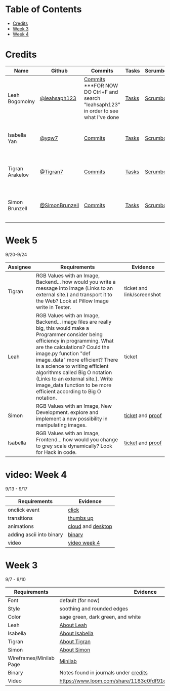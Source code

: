 Table of Contents
============

  * [Credits](#credits)
  * [Week 3](#week-3)
  * [Week 4](#week-4)

Credits
=====

Name | Github | Commits | Tasks | Scrumboard | Journal 
----------- | ----------- | ------------- | ------------- | ------------- | -----------
Leah Bogomolny | [@leahsaph123](https://github.com/leahsaph123) | [Commits](https://github.com/leahsaph123/flask_portfolio/commits?author=leahsaph123) ***FOR NOW DO Ctrl+F and search "leahsaph123" in order to see what I've done | [Tasks](https://github.com/leahsaph123/flask_portfolio/projects/1?card_filter_query=assignee%3Aleahsaph123) | [Scrumboard](https://github.com/leahsaph123/flask_portfolio/projects/1) | [Isabella Yan and Leah Bogomolny Journal](https://docs.google.com/document/d/1OXrhPY_AdWYU6Hmka9spMCCovSuUE5EzOlF2UmKu1cc/edit?usp=sharing) 
Isabella Yan | [@yqw7](https://github.com/yqw7) | [Commits](https://github.com/leahsaph123/flask_portfolio/commits?author=yqw7) | [Tasks](https://github.com/leahsaph123/flask_portfolio/projects/1?card_filter_query=assignee%3Ayqw7) | [Scrumboard](https://github.com/leahsaph123/flask_portfolio/projects/1) | [Isabella Yan and Leah Bogomolny Journal](https://docs.google.com/document/d/1OXrhPY_AdWYU6Hmka9spMCCovSuUE5EzOlF2UmKu1cc/edit?usp=sharing) 
Tigran Arakelov | [@Tigran7](https://github.com/Tigran7) | [Commits](https://github.com/leahsaph123/flask_portfolio/commits?author=Tigran7) | [Tasks](https://github.com/leahsaph123/flask_portfolio/projects/1?card_filter_query=assignee%3Atigran7) | [Scrumboard](https://github.com/leahsaph123/flask_portfolio/projects/1) | [Tigran Arakelov and Simon Brunzell Journal](https://docs.google.com/document/d/1ZmRTWw3wAjc18To9BVckSW1Xj8Yx1AtsTPls_FIshU8/edit?usp=sharing) 
Simon Brunzell | [@SimonBrunzell](https://github.com/SimonBrunzell) | [Commits](https://github.com/leahsaph123/flask_portfolio/commits?author=SimonBrunzell) | [Tasks](https://github.com/leahsaph123/flask_portfolio/projects/1?card_filter_query=assignee%3Asimonbrunzell) | [Scrumboard](https://github.com/leahsaph123/flask_portfolio/projects/1) | [Tigran Arakelov and Simon Brunzell Journal](https://docs.google.com/document/d/1ZmRTWw3wAjc18To9BVckSW1Xj8Yx1AtsTPls_FIshU8/edit?usp=sharing)

Week 5
====
9/20-9/24

Assignee | Requirements | Evidence
----------- | ----------- | -----------
Tigran | RGB Values with an Image, Backend... how would you write a message into image (Links to an external site.) and transport it to the Web? Look at Pillow Image write in Tester. | ticket and link/screenshot
Leah | RGB Values with an Image, Backend... image files are really big, this would make a Programmer consider being efficiency in programming. What are the calculations? Could the image.py function "def image_data" more efficient? There is a science to writing efficient algorithms called Big O notation (Links to an external site.). Write image_data function to be more efficient according to Big O notation. | ticket 
Simon | RGB Values with an Image, New Development. explore and implement a new possibility in manipulating images. | [ticket](https://github.com/leahsaph123/flask_portfolio/commit/3e4fa5492cbc498cc16813c26db6bfaf653b977b) and [proof](http://127.0.0.1:5000/rgb/)
Isabella | RGB Values with an Image, Frontend... how would you change to grey scale dynamically? Look for Hack in code. | [ticket](https://github.com/leahsaph123/flask_portfolio/issues/42) and [proof](http://127.0.0.1:5000/rgb/)

video: 
Week 4
====
9/13 - 9/17

Requirements | Evidence 
----------- | ----------- 
onclick event | [click](http://127.0.0.1:5000/leah)
transitions | [thumbs up](http://127.0.0.1:5000/simon)
animations | [cloud](http://127.0.0.1:5000/isabella) and [desktop](http://127.0.0.1:5000/Tigran)
adding ascii into binary | [binary](http://127.0.0.1:5000/binary/)
video | [video week 4](https://www.loom.com/share/f66b44d7fa2a4063a5e16b1ca6847bdc)

Week 3 
=====
9/7 - 9/10

Requirements | Evidence |
----------- | ----------- |
Font | default (for now)
Style | soothing and rounded edges
Color | sage green, dark green, and white
Leah | [About Leah](http://127.0.0.1:5000/leah)
Isabella | [About Isabella](http://127.0.0.1:5000/isabella)
Tigran | [About Tigran](http://127.0.0.1:5000/Tigran)
Simon | [About Simon](http://127.0.0.1:5000/simon)
Wireframes/Minilab Page | [Minilab](http://127.0.0.1:5000/minilab)
Binary | Notes found in journals under [credits](#credits)
Video | https://www.loom.com/share/1183c0fdf91d429882d5cc4170678371
